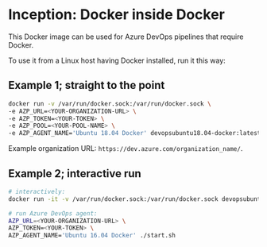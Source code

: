 # Inception: Docker inside Docker
This Docker image can be used for Azure DevOps pipelines that require Docker.

To use it from a Linux host having Docker installed, run it this way:

## Example 1; straight to the point
```bash
docker run -v /var/run/docker.sock:/var/run/docker.sock \
-e AZP_URL=<YOUR-ORGANIZATION-URL> \
-e AZP_TOKEN=<YOUR-TOKEN> \
-e AZP_POOL=<YOUR-POOL-NAME> \
-e AZP_AGENT_NAME='Ubuntu 18.04 Docker' devopsubuntu18.04-docker:latest
```

Example organization URL: `https://dev.azure.com/organization_name/`.

## Example 2; interactive run
```bash
# interactively:
docker run -it -v /var/run/docker.sock:/var/run/docker.sock devopsubuntu18.04-docker:latest /bin/bash

# run Azure DevOps agent:
AZP_URL=<YOUR-ORGANIZATION-URL> \
AZP_TOKEN=<YOUR-TOKEN> \
AZP_AGENT_NAME='Ubuntu 16.04 Docker' ./start.sh
```
